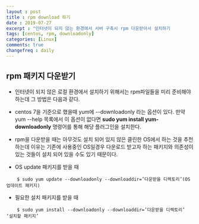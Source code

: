 ```yaml
---
layout : post
title : rpm download 하기
date : 2019-07-27
excerpt : "인터넷이 되지 않는 환경에서 서버 구축시 rpm 다운받아서 설치하기                "
tags: [centos, rpm, downloadonly]
categories: [Linux]
comments: true
changefreq : daily
---
```



## rpm 패키지 다운받기 

- 인터넷이 되지 않은 로컬 환경에서 설치하기 위해서는 rpm파일들을 미리 준비해야 하는데 그 방법은 다음과 같다. 
- centos 7을 기준으로 했을때 yum에 --downloadonly 라는 옵션이 있다. 만약 yum --help 목록에서 이 옵션이 없다면 **sudo yum install yum-downloadonly** 명령어를 통해 해당 플러그인을 설치한다. 
- rpm을 다운받을 때는 아무것도 설치 되어 있지 않은 클린한 OS에서 하는 것을 추천하는데 이유는 기존에 사용중인 OS일경우 다운로드 받고자 하는 패키지와 의존성이 있는 것들이 설치 되어 있을 수도 있기 때문이다. 

- OS update 패키지를 받을 때 
~~~ shell
    $ sudo yum update --downloadonly --downloaddir=’다운받을 디렉토리’(OS 업데이트 패키지)
~~~ 
- 필요한 설치 패키지를 받을 때
~~~ shell
    $ sudo yum install --downloadonly --downloaddir=’다운받을 디렉토리’  ‘설치할 패키지’
~~~ 

 
